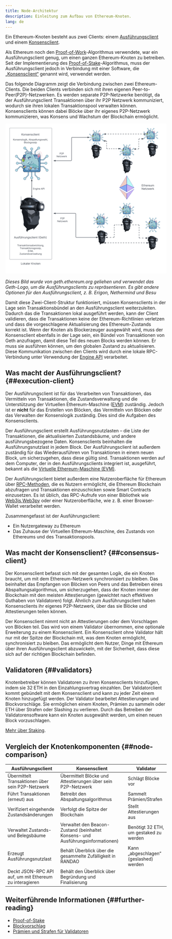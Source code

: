 ```yaml
---
title: Node-Architektur
description: Einleitung zum Aufbau von Ethereum-Knoten.
lang: de
---
```


Ein Ethereum-Knoten besteht aus zwei Clients: einem [Ausführungsclient](/developers/docs/nodes-and-clients/#execution-clients) und einem [Konsensclient](/developers/docs/nodes-and-clients/#consensus-clients).

Als Ethereum noch den [Proof-of-Work](/developers/docs/consensus-mechanisms/pow/)-Algorithmus verwendete, war ein Ausführungsclient genug, um einen ganzen Ethereum-Knoten zu betreiben. Seit der Implementierung des [Proof-of-Stake](/developers/docs/consensus-mechanisms/pow/)-Algorithmus, muss der Ausführungsclient jedoch in Verbindung mit einer Software, die [„Konsensclient“](/developers/docs/nodes-and-clients/#consensus-clients) genannt wird, verwendet werden.

Das folgende Diagramm zeigt die Verbindung zwischen zwei Ethereum-Clients. Die beiden Clients verbinden sich mit ihren eigenen Peer-to-Peer(P2P)-Netzwerken. Es werden separate P2P-Netzwerke benötigt, da der Ausführungsclient Transaktionen über ihr P2P Netzwerk kommuniziert, wodurch sie ihren lokalen Transaktionspool verwalten können. Konsensclients können dabei Blöcke über ihr eigenes P2P-Netzwerk kommunizieren, was Konsens und Wachstum der Blockchain ermöglicht.

![](node-architecture-text-background.png)

_Dieses Bild wurde von geth.ethereum.org geliehen und verwendet das Geth-Logo, um die Ausführungsclients zu repräsentieren. Es gibt andere Optionen für den Ausführungsclient, z. B. Erigon, Nethermind und Besu_

Damit diese Zwei-Client-Struktur funktioniert, müssen Konsensclients in der Lage sein Transaktionsbündel an den Ausführungsclient weiterzuleiten. Dadurch das die Transaktionen lokal ausgeführt werden, kann der Client validieren, dass die Transaktionen keine der Ethereum-Richtlinien verletzen und dass die vorgeschlagene Aktualisierung des Ethereum-Zustands korrekt ist. Wenn der Knoten als Blockerzeuger ausgewählt wird, muss der Konsensclient ebenfalls in der Lage sein, ein Bündel von Transaktionen von Geth anzufragen, damit diese Teil des neuen Blocks werden können. Er muss sie ausführen können, um den globalen Zustand zu aktualisieren. Diese Kommunikation zwischen den Clients wird durch eine lokale RPC-Verbindung unter Verwendung der [Engine API](https://github.com/ethereum/execution-apis/blob/main/src/engine/common.md) verarbeitet.

## Was macht der Ausführungsclient? \{##execution-client}

Der Ausführungsclient ist für das Verarbeiten von Transaktionen, das Vermitteln von Transaktionen, die Zustandsverwaltung und die Unterstützung der Virtuellen Ethereum-Maschine ([EVM](/developers/docs/evm/)) zuständig. Jedoch ist er **nicht** für das Erstellen von Blöcken, das Vermitteln von Blöcken oder das Verwalten der Konsenslogik zuständig. Dies sind die Aufgaben des Konsensclients.

Der Ausführungsclient erstellt Ausführungsnutzlasten – die Liste der Transaktionen, die aktualisierten Zustandsbäume, und andere ausführungsbezogene Daten. Konsensclients beinhalten die Ausführungsnutzlast in jedem Block. Der Ausführungsclient ist außerdem zuständig für das Wiederausführen von Transaktionen in einem neuen Block, um sicherzugehen, dass diese gültig sind. Transaktionen werden auf dem Computer, der in den Ausführungsclients integriert ist, ausgeführt, bekannt als die [Virtuelle Ethereum-Maschine (EVM)](/developers/docs/evm).

Der Ausführungsclient bietet außerdem eine Nutzeroberfläche für Ethereum über [RPC-Methoden](/developers/docs/apis/json-rpc), die es Nutzern ermöglicht, die Ethereum Blockchain abzufragen und Transaktionen einzuschicken sowie Smart Contracts einzusetzen. Es ist üblich, das RPC-Aufrufe von einer Bibliothek wie [Web3js](https://docs.web3js.org/),[Web3py](https://web3py.readthedocs.io/en/v5/) oder einer Nutzeroberfläche, wie z. B. einer Browser-Wallet verarbeitet werden.

Zusammengefasst ist der Ausführungsclient:

- Ein Nutzergateway zu Ethereum
- Das Zuhause der Virtuellen Ethereum-Maschine, des Zustands von Ethereums und des Transaktionspools.

## Was macht der Konsensclient? \{##consensus-client}

Der Konsensclient befasst sich mit der gesamten Logik, die ein Knoten braucht, um mit dem Ethereum-Netzwerk synchronisiert zu bleiben. Das beinhaltet das Empfangen von Blöcken von Peers und das Betreiben eines Abspaltungsalgorithmus, um sicherzugehen, dass der Knoten immer der Blockchain mit den meisten Attestierungen (gewichtet nach effektiven Guthaben von Validatoren) folgt. Ähnlich zum Ausführungsclient haben Konsensclients ihr eigenes P2P-Netzwerk, über das sie Blöcke und Attestierungen teilen können.

Der Konsensclient nimmt nicht an Attestierungen oder dem Vorschlagen von Blöcken teil. Das wird von einem Validator übernommen, eine optionale Erweiterung zu einem Konsensclient. Ein Konsensclient ohne Validator hält nur mit der Spitze der Blockchain mit, was dem Knoten ermöglicht, synchronisiert zu bleiben. Das ermöglicht dem Nutzer, Dinge mit Ethereum über ihren Ausführungsclient abzuwickeln, mit der Sicherheit, dass diese sich auf der richtigen Blockchain befinden.

## Validatoren \{##validators}

Knotenbetreiber können Validatoren zu ihren Konsensclients hinzufügen, indem sie 32 ETH in den Einzahlungsvertrag einzahlen. Der Validatorclient kommt gebündelt mit dem Konsensclient und kann zu jeder Zeit einem Knoten hinzugefügt werden. Der Validator bearbeitet Attestierungen und Blockvorschläge. Sie ermöglichen einem Knoten, Prämien zu sammeln oder ETH über Strafen oder Slashing zu verlieren. Durch das Betreiben der Validatorensoftware kann ein Knoten ausgewählt werden, um einen neuen Block vorzuschlagen.

[Mehr über Staking](/abstecken/).

## Vergleich der Knotenkomponenten \{##node-comparison}

| Ausführungsclient                                       | Konsensclient                                                                   | Validator                              |
| ------------------------------------------------------- | ------------------------------------------------------------------------------- | -------------------------------------- |
| Übermittelt Transaktionen über sein P2P-Netzwerk        | Übermittelt Blöcke und Attestierungen über sein P2P-Netzwerk                    | Schlägt Blöcke vor                     |
| Führt Transaktionen (erneut) aus                        | Betreibt den Abspaltungsalgorithmus                                             | Sammelt Prämien/Strafen                |
| Verifiziert eingehende Zustandsänderungen               | Verfolgt die Spitze der Blockchain                                              | Stellt Attestierungen aus              |
| Verwaltet Zustands- und Belegsbäume                     | Verwaltet den Beacon-Zustand (beinhaltet Konsens- und Ausführungsinformationen) | Benötigt 32 ETH, um gestaked zu werden |
| Erzeugt Ausführungsnutzlast                             | Behält Überblick über die gesammelte Zufälligkeit in RANDAO                     | Kann „abgeschlagen“ (geslashed) werden |
| Deckt JSON-RPC API auf, um mit Ethereum zu interagieren | Behält den Überblick über Begründung und Finalisierung                          |                                        |

## Weiterführende Informationen \{##further-reading}

- [Proof-of-Stake](/developers/docs/consensus-mechanisms/pos)
- [Blockvorschlag](/developers/docs/consensus-mechanisms/pos/block-proposal)
- [Prämien und Strafen für Validatoren](/developers/docs/consensus-mechanisms/pos/rewards-and-penalties)
